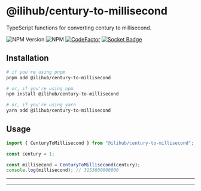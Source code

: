 # @ilihub/century-to-millisecond

TypeScript functions for converting century to millisecond.

![NPM Version](https://img.shields.io/npm/v/%40ilihub%2Fcentury-to-millisecond?color=33cd56&logo=npm)
![NPM](https://img.shields.io/npm/l/%40ilihub%2Fcentury-to-millisecond)
[![CodeFactor](https://www.codefactor.io/repository/github/ilihub/npm/badge)](https://www.codefactor.io/repository/github/ilihub/npm)
[![Socket Badge](https://socket.dev/api/badge/npm/package/@ilihub/century-to-millisecond)](https://socket.dev/npm/package/@ilihub/century-to-millisecond)

## Installation

```bash
# if you're using pnpm
pnpm add @ilihub/century-to-millisecond

# or, if you're using npm
npm install @ilihub/century-to-millisecond

# or, if you're using yarn
yarn add @ilihub/century-to-millisecond
```

## Usage

```javascript
import { CenturyToMillisecond } from "@ilihub/century-to-millisecond";

const century = 1;

const millisecond = CenturyToMillisecond(century);
console.log(millisecond); // 3153600000000
```

---

<!-- sponsors_and_backers_section_start -->

<!-- sponsors_and_backers_section_end -->

---
